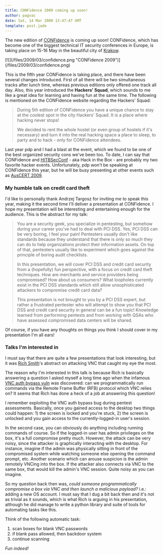 ```yaml
---
title: CONFidence 2009 coming up soon!
author: pagvac
date: Sat, 14 Mar 2009 13:47:47 GMT
template: post.jade
---
```


The new edition of [CONFidence](http://2009.confidence.org.pl/) is coming up soon! CONFidence, which has become one of the biggest technical IT security conferences in Europe, is taking place on 15-16 May in the beautiful city of [Krakow](http://en.wikipedia.org/wiki/Krak%C3%B3w).

<div class="screen">[![](/files/2009/03/confidence.png "CONFidence 2009")](/files/2009/03/confidence.png)</div>

This is the fifth year CONFidence is taking place, and there have been several changes introduced. First of all there will be two simultaneous tracks after lunch time, whereas previous editions only offered one track all day. Also, this year introduced the **Hackers' Squad**, which sounds to me like a great idea for learning and having fun at the same time. The following is mentioned on the CONFidence website regarding the Hackers' Squad:

> During 5th edition of CONFidence you have a unique chance to stay at the coolest spot in the city Hackers' Squad. It is a place where hacking never stops!
> 
> We decided to rent the whole hostel (or even group of hostels if it's necessary) and turn it into the real hacking space a place to sleep, to party and to hack - only for CONFidence attendees.

Last year pdp and I had a blast at the event, which we found to be one of the best organized security cons we've been too. To date, I can say that CONFidence and [HITBSecConf](http://conference.hackinthebox.org/) - aka Hack in the Box - are probably my two favorite hacker events. Unfortunately, pdp won't be speaking at CONFidence this year, but he will be busy presenting at other events such as [AusCERT 2009](http://conference.auscert.org.au/conf2009/).

### My humble talk on credit card theft

I'd like to personally thank Andrzej Targosz for inviting me to speak this year, making it the second time I'll deliver a presentation at CONFidence. I hope my presentation will be interesting and entertaining enough for the audience. This is the abstract for my talk:

> You are a security geek, you specialize in pentesting, but somehow during your career you've had to deal with PCI DSS. Yes, PCI DSS can be very boring, I feel your pain! Pentesters usually don't like standards because they understand that there is only so much they can do to help organizations protect their information assets. On top of that, pentesters usually like to experiment which goes against the principle of boring audit checklists.
> 
> In this presentation, we will cover PCI DSS and credit card security from a (hopefully) fun perspective, with a focus on credit card theft techniques. How are merchants and service providers being compromised? How about us consumers? What loopholes currently exist in the PCI DSS standards which still allow unsophisticated attackers to compromise credit card data?
> 
> This presentation is _not_ brought to you by a PCI DSS expert, but rather a frustrated pentester who will attempt to show you that PCI DSS and credit card security in general can be a fun topic! Knowledge learned from performing pentests and from working with QSAs who have assessed compromised data centers will be shared.

Of course, if you have any thoughts on things you think I should cover in my presentation I'm all ears!

### Talks I'm interested in

I must say that there are quite a few presentations that look interesting, but it was [Rich Smith](http://2009.confidence.org.pl/prelegenci/rich-smith)'s abstract on attacking VNC that caught my eye the most.

The reason why I'm interested in this talk is because Rich is basically answering a question I asked myself a long time ago when the infamous [VNC auth bypass vuln](http://www.securityfocus.com/archive/1/433994/30/0/threaded) was discovered: can we programmatically run commands via the Remote Frame Buffer (RFB) protocol which VNC relies on? It seems that Rich has done a heck of a job at answering this question!

I remember exploiting the VNC auth bypass bug during pentest assessments. Basically, once you gained access to the desktop two things could happen: 1) the screen is locked and you're stuck, 2) the screen is unlocked and you gain access to the currently-logged-in user's session.

In the second case, you can obviously do anything including running commands of course. So if the logged-in user has admin privileges on the box, it's a full compromise pretty much. However, the attack can be very noisy, since the attacker is graphically interacting with the desktop. For instance, imagine if the admin was physically sitting in front of the compromised system while watching someone else opening the command prompt, etc. Another scenario which can arouse suspicion is the admin remotely VNCing into the box. If the attacker also connects via VNC to the same box, that would kill the admin's VNC session. Quite noisy as you can imagine.

So my question back then was, _could someone programmatically compromise a box via VNC and then launch a malicious payload?_ i.e.: adding a new OS account. I must say that I dug a bit back then and it's not as trivial as it sounds, which is what Rich is arguing in his presentation, although he did manage to write a python library and suite of tools for automating tasks like this.

Think of the following automatic task:

1.  scan boxes for blank VNC passwords
2.  if blank pass allowed, then backdoor system
3.  continue scanning

_Fun indeed!_
